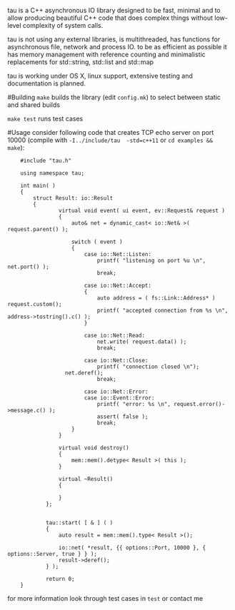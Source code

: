 tau is a C++ asynchronous IO library designed to be fast, minimal and to allow producing beautiful C++ code that does complex things without low-level complexity of system calls.

tau is not using any external libraries, is multithreaded, has functions for asynchronous file, network and process IO. to be as efficient as possible it has memory management with reference counting and minimalistic replacements for std::string, std::list and std::map

tau is working under OS X, linux support, extensive testing and documentation is planned. 

#Building
`make` builds the library (edit `config.mk`) to select between static and shared builds
		
`make test` runs test cases		

#Usage
consider following code that creates TCP echo server on port 10000 (compile with `-I../include/tau  -std=c++11` or `cd examples && make`):

		#include "tau.h"

		using namespace tau;    

		int main( )
		{
		    struct Result: io::Result
		    {
		            virtual void event( ui event, ev::Request& request )
		            {                
		                auto& net = dynamic_cast< io::Net& >( request.parent() );
                
		                switch ( event )
		                {
		                    case io::Net::Listen:
		                        printf( "listening on port %u \n", net.port() );
		                        break;
                        
		                    case io::Net::Accept:
		                    {
		                        auto address = ( fs::Link::Address* ) request.custom();
		                        printf( "accepted connection from %s \n", address->tostring().c() );
		                    }    
                    
		                    case io::Net::Read:
		                        net.write( request.data() );
		                        break;
                        
		                    case io::Net::Close:
		                        printf( "connection closed \n");
					  net.deref();	 
		                        break;    
                        
		                    case io::Net::Error:
		                    case io::Event::Error:
		                        printf( "error: %s \n", request.error()->message.c() );
		                        assert( false );
		                        break;
		                }
		            }
            
		            virtual void destroy()
		            {
		                mem::mem().detype< Result >( this );
		            }
            
		            virtual ~Result()
		            {
                
		            }
		        };
    
       
		        tau::start( [ & ] ( )
		        {
		            auto result = mem::mem().type< Result >();
            
		            io::net( *result, {{ options::Port, 10000 }, { options::Server, true } } );
		            result->deref();
		        } );

		        return 0;
		}

	
for more information look through test cases in `test` or contact me


